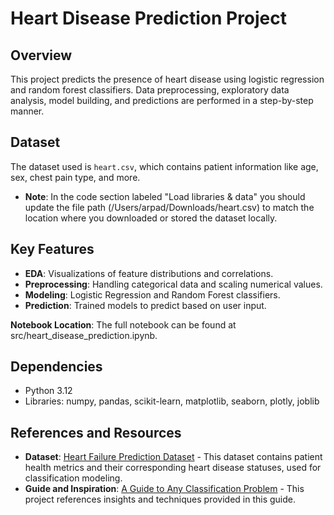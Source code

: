 # Heart Disease Prediction Project

## Overview
This project predicts the presence of heart disease using logistic regression and random forest classifiers. Data preprocessing, exploratory data analysis, model building, and predictions are performed in a step-by-step manner.

## Dataset
The dataset used is `heart.csv`, which contains patient information like age, sex, chest pain type, and more.
- **Note**: In the code section labeled "Load libraries & data" you should update the file path (/Users/arpad/Downloads/heart.csv) to match the location where you downloaded or stored the dataset locally.

## Key Features
- **EDA**: Visualizations of feature distributions and correlations.
- **Preprocessing**: Handling categorical data and scaling numerical values.
- **Modeling**: Logistic Regression and Random Forest classifiers.
- **Prediction**: Trained models to predict based on user input.

**Notebook Location**: The full notebook can be found at src/heart_disease_prediction.ipynb.

## Dependencies
- Python 3.12
- Libraries: numpy, pandas, scikit-learn, matplotlib, seaborn, plotly, joblib

## References and Resources
- **Dataset**: [Heart Failure Prediction Dataset](https://www.kaggle.com/datasets/fedesoriano/heart-failure-prediction)
      - This dataset contains patient health metrics and their corresponding heart disease statuses, used for classification modeling.
- **Guide and Inspiration**: [A Guide to Any Classification Problem](https://www.kaggle.com/code/durgancegaur/a-guide-to-any-classification-problem)
      - This project references insights and techniques provided in this guide.
